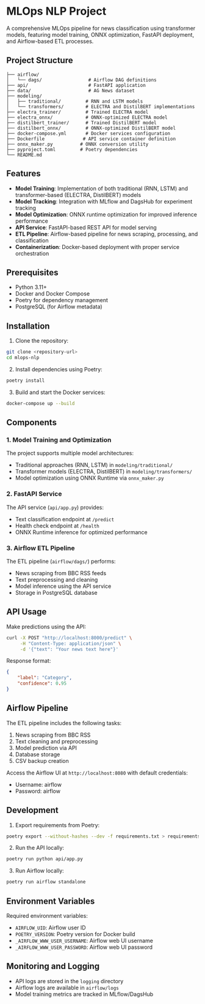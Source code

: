# MLOps NLP Project

A comprehensive MLOps pipeline for news classification using transformer models, featuring model training, ONNX optimization, FastAPI deployment, and Airflow-based ETL processes.

## Project Structure

```
├── airflow/
│   └── dags/                 # Airflow DAG definitions
├── api/                      # FastAPI application
├── data/                     # AG News dataset
├── modeling/
│   ├── traditional/         # RNN and LSTM models
│   └── transformers/        # ELECTRA and DistilBERT implementations
├── electra_trainer/         # Trained ELECTRA model
├── electra_onnx/            # ONNX-optimized ELECTRA model
├── distilbert_trainer/      # Trained DistilBERT model
├── distilbert_onnx/         # ONNX-optimized DistilBERT model
├── docker-compose.yml       # Docker services configuration
├── Dockerfile              # API service container definition
├── onnx_maker.py          # ONNX conversion utility
├── pyproject.toml         # Poetry dependencies
└── README.md
```

## Features

- **Model Training**: Implementation of both traditional (RNN, LSTM) and transformer-based (ELECTRA, DistilBERT) models
- **Model Tracking**: Integration with MLflow and DagsHub for experiment tracking
- **Model Optimization**: ONNX runtime optimization for improved inference performance
- **API Service**: FastAPI-based REST API for model serving
- **ETL Pipeline**: Airflow-based pipeline for news scraping, processing, and classification
- **Containerization**: Docker-based deployment with proper service orchestration

## Prerequisites

- Python 3.11+
- Docker and Docker Compose
- Poetry for dependency management
- PostgreSQL (for Airflow metadata)

## Installation

1. Clone the repository:
```bash
git clone <repository-url>
cd mlops-nlp
```

2. Install dependencies using Poetry:
```bash
poetry install
```

3. Build and start the Docker services:
```bash
docker-compose up --build
```

## Components

### 1. Model Training and Optimization

The project supports multiple model architectures:
- Traditional approaches (RNN, LSTM) in `modeling/traditional/`
- Transformer models (ELECTRA, DistilBERT) in `modeling/transformers/`
- Model optimization using ONNX Runtime via `onnx_maker.py`

### 2. FastAPI Service

The API service (`api/app.py`) provides:
- Text classification endpoint at `/predict`
- Health check endpoint at `/health`
- ONNX Runtime inference for optimized performance

### 3. Airflow ETL Pipeline

The ETL pipeline (`airflow/dags/`) performs:
- News scraping from BBC RSS feeds
- Text preprocessing and cleaning
- Model inference using the API service
- Storage in PostgreSQL database

## API Usage

Make predictions using the API:

```bash
curl -X POST "http://localhost:8000/predict" \
     -H "Content-Type: application/json" \
     -d '{"text": "Your news text here"}'
```

Response format:
```json
{
    "label": "Category",
    "confidence": 0.95
}
```

## Airflow Pipeline

The ETL pipeline includes the following tasks:
1. News scraping from BBC RSS
2. Text cleaning and preprocessing
3. Model prediction via API
4. Database storage
5. CSV backup creation

Access the Airflow UI at `http://localhost:8080` with default credentials:
- Username: airflow
- Password: airflow

## Development

1. Export requirements from Poetry:
```bash
poetry export --without-hashes --dev -f requirements.txt > requirements.txt
```

2. Run the API locally:
```bash
poetry run python api/app.py
```

3. Run Airflow locally:
```bash
poetry run airflow standalone
```

## Environment Variables

Required environment variables:
- `AIRFLOW_UID`: Airflow user ID
- `POETRY_VERSION`: Poetry version for Docker build
- `_AIRFLOW_WWW_USER_USERNAME`: Airflow web UI username
- `_AIRFLOW_WWW_USER_PASSWORD`: Airflow web UI password

## Monitoring and Logging

- API logs are stored in the `logging` directory
- Airflow logs are available in `airflow/logs`
- Model training metrics are tracked in MLflow/DagsHub

